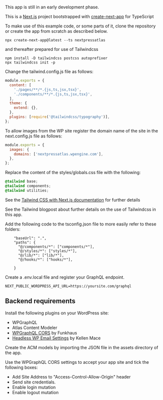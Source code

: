 This app is still in an early development phase.

This is a [Next.js](https://nextjs.org/) project bootstrapped with [create-next-app](https://github.com/vercel/next.js/tree/canary/packages/create-next-app) for TypeScript

To make use of this example code, or some parts of it, clone the repository or create the app from scratch as described below.

```code
npx create-next-app@latest --ts nextpressatlas
```

and thereafter prepared for use of Tailwindcss

```code
npm install -D tailwindcss postcss autoprefixer
npx tailwindcss init -p
```

Change the tailwind.config.js file as follows:

```js
module.exports = {
  content: [
    './pages/**/*.{js,ts,jsx,tsx}',
    './components/**/*.{js,ts,jsx,tsx}',
  ],
  theme: {
    extend: {},
  },
  plugins: [require('@tailwindcss/typography')],
};
```

To allow images from the WP site register the domain name of the site in the next.config.js file as follows:

```js
module.exports = {
  images: {
    domains: ['nextpressatlas.wpengine.com'],
  },
};
```

Replace the content of the styles/globals.css file with the following:

```css
@tailwind base;
@tailwind components;
@tailwind utilities;
```

See the [Tailwind CSS with Next.js documentation](https://tailwindcss.com/docs/guides/nextjs) for further details

See the Tailwind blogpost about further details on the use of Tailwindcss in this app.

Add the following code to the tsconfig.json file to more easily refer to these folders:

```code
    "baseUrl": ".",
    "paths": {
      "@/components/*": ["components/*"],
      "@/styles/*": ["styles/*"],
      "@/lib/*": ["lib/*"],
      "@/hooks/*": ["hooks/*"],

    }
```

Create a .env.local file and register your GraphQL endpoint.

```
NEXT_PUBLIC_WORDPRESS_API_URL=https://yoursite.com/graphql
```

## Backend requirements

Install the following plugins on your WordPress site:

- WPGraphQL
- Atlas Content Modeler
- [WPGraphQL CORS](https://github.com/funkhaus/wp-graphql-cors) by Funkhaus
- [Headless WP Email Settings](https://github.com/kellenmace/headless-wordpress-email-settings) by Kellen Mace

Create the ACM models by importing the JSON file in the assets directory of the app.

Use the WPGraphQL CORS settings to accept your app site and tick the following boxes:

- Add Site Address to "Access-Control-Allow-Origin" header
- Send site credentials.
- Enable login mutation
- Enable logout mutation
